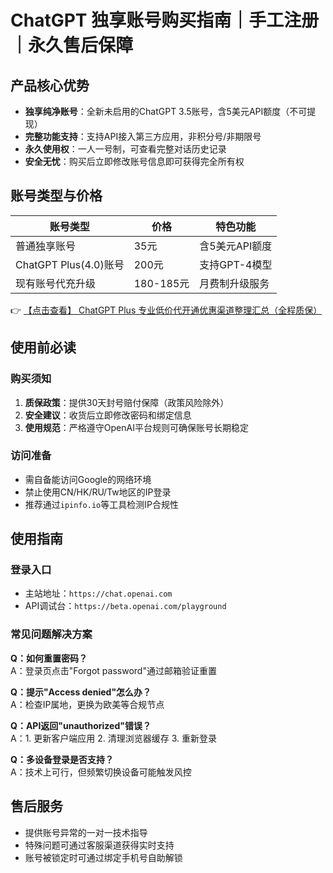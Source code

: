 # ChatGPT 独享账号购买指南｜手工注册｜永久售后保障

## 产品核心优势

- **独享纯净账号**：全新未启用的ChatGPT 3.5账号，含5美元API额度（不可提现）
- **完整功能支持**：支持API接入第三方应用，非积分号/非期限号
- **永久使用权**：一人一号制，可查看完整对话历史记录
- **安全无忧**：购买后立即修改账号信息即可获得完全所有权

## 账号类型与价格

| 账号类型               | 价格    | 特色功能                  |
|------------------------|---------|---------------------------|
| 普通独享账号           | 35元    | 含5美元API额度            |
| ChatGPT Plus(4.0)账号  | 200元   | 支持GPT-4模型             |
| 现有账号代充升级       | 180-185元 | 月费制升级服务          |

👉 [【点击查看】 ChatGPT Plus 专业低价代开通优惠渠道整理汇总（全程质保）](https://bit.ly/DaiKai)

## 使用前必读

### 购买须知
1. **质保政策**：提供30天封号赔付保障（政策风险除外）
2. **安全建议**：收货后立即修改密码和绑定信息
3. **使用规范**：严格遵守OpenAI平台规则可确保账号长期稳定

### 访问准备
- 需自备能访问Google的网络环境
- 禁止使用CN/HK/RU/Tw地区的IP登录
- 推荐通过`ipinfo.io`等工具检测IP合规性

## 使用指南

### 登录入口
- 主站地址：`https://chat.openai.com`
- API调试台：`https://beta.openai.com/playground`

### 常见问题解决方案

**Q：如何重置密码？**  
A：登录页点击"Forgot password"通过邮箱验证重置

**Q：提示"Access denied"怎么办？**  
A：检查IP属地，更换为欧美等合规节点

**Q：API返回"unauthorized"错误？**  
A：1. 更新客户端应用 2. 清理浏览器缓存 3. 重新登录

**Q：多设备登录是否支持？**  
A：技术上可行，但频繁切换设备可能触发风控

## 售后服务
- 提供账号异常的一对一技术指导
- 特殊问题可通过客服渠道获得实时支持
- 账号被锁定时可通过绑定手机号自助解锁